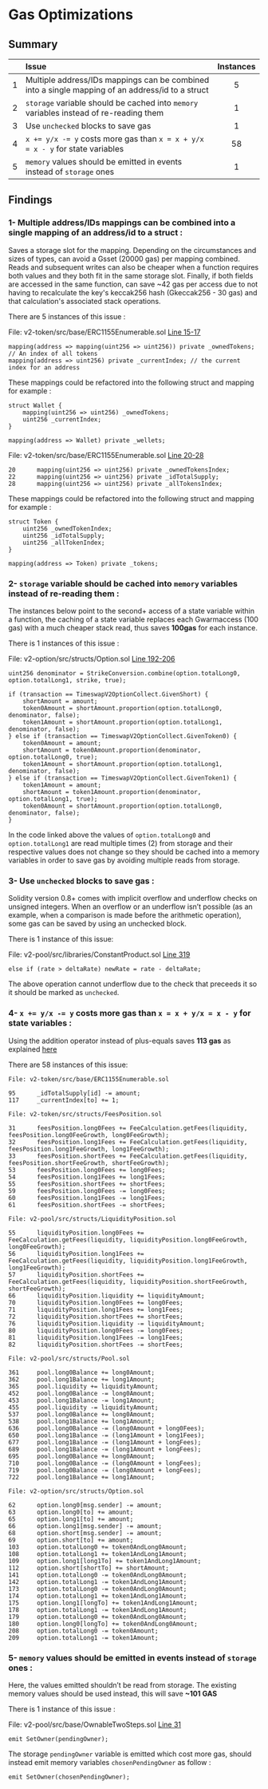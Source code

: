 # Gas Optimizations

## Summary

|               | Issue         | Instances     |
| :-------------: |:-------------|:-------------:|
| 1 | Multiple address/IDs mappings can be combined into a single mapping of an address/id to a struct | 5 |
| 2 | `storage` variable should be cached into `memory` variables instead of re-reading them  |  1 |
| 3 | Use `unchecked` blocks to save gas  |  1 |
| 4 | `x += y/x -= y` costs more gas than `x = x + y/x = x - y` for state variables  | 58  |
| 5 | `memory` values should be emitted in events instead of `storage` ones  |  1 |

## Findings

### 1- Multiple address/IDs mappings can be combined into a single mapping of an address/id to a struct :

Saves a storage slot for the mapping. Depending on the circumstances and sizes of types, can avoid a Gsset (20000 gas) per mapping combined. Reads and subsequent writes can also be cheaper when a function requires both values and they both fit in the same storage slot. Finally, if both fields are accessed in the same function, can save ~42 gas per access due to not having to recalculate the key's keccak256 hash (Gkeccak256 - 30 gas) and that calculation's associated stack operations.

There are 5 instances of this issue :

File: v2-token/src/base/ERC1155Enumerable.sol [Line 15-17](https://github.com/code-423n4/2023-01-timeswap/blob/main/packages/v2-token/src/base/ERC1155Enumerable.sol#L15-L17)
```
mapping(address => mapping(uint256 => uint256)) private _ownedTokens; // An index of all tokens
mapping(address => uint256) private _currentIndex; // the current index for an address
```

These mappings could be refactored into the following struct and mapping for example :

```
struct Wallet {
    mapping(uint256 => uint256) _ownedTokens;
    uint256 _currentIndex;
}
    
mapping(address => Wallet) private _wellets;
```

File: v2-token/src/base/ERC1155Enumerable.sol [Line 20-28](https://github.com/code-423n4/2023-01-timeswap/blob/main/packages/v2-token/src/base/ERC1155Enumerable.sol#L20-L28)
```
20      mapping(uint256 => uint256) private _ownedTokensIndex;
22      mapping(uint256 => uint256) private _idTotalSupply;
28      mapping(uint256 => uint256) private _allTokensIndex;
```

These mappings could be refactored into the following struct and mapping for example :

```
struct Token {
    uint256 _ownedTokenIndex;
    uint256 _idTotalSupply;
    uint256 _allTokenIndex;
}
    
mapping(address => Token) private _tokens;
```

### 2- `storage` variable should be cached into `memory` variables instead of re-reading them :

The instances below point to the second+ access of a state variable within a function, the caching of a state variable replaces each Gwarmaccess (100 gas) with a much cheaper stack read, thus saves **100gas** for each instance.

There is 1 instances of this issue :

File: v2-option/src/structs/Option.sol [Line 192-206](https://github.com/code-423n4/2023-01-timeswap/blob/main/packages/v2-option/src/structs/Option.sol#L192-L206)

```
uint256 denominator = StrikeConversion.combine(option.totalLong0, option.totalLong1, strike, true);

if (transaction == TimeswapV2OptionCollect.GivenShort) {
    shortAmount = amount;
    token0Amount = shortAmount.proportion(option.totalLong0, denominator, false);
    token1Amount = shortAmount.proportion(option.totalLong1, denominator, false);
} else if (transaction == TimeswapV2OptionCollect.GivenToken0) {
    token0Amount = amount;
    shortAmount = token0Amount.proportion(denominator, option.totalLong0, true);
    token1Amount = shortAmount.proportion(option.totalLong1, denominator, false);
} else if (transaction == TimeswapV2OptionCollect.GivenToken1) {
    token1Amount = amount;
    shortAmount = token1Amount.proportion(denominator, option.totalLong1, true);
    token0Amount = shortAmount.proportion(option.totalLong0, denominator, false);
}
```

In the code linked above the values of `option.totalLong0` and `option.totalLong1` are read multiple times (2) from storage and their respective values does not change so they should be cached into a memory variables in order to save gas by avoiding multiple reads from storage.


### 3- Use `unchecked` blocks to save gas :

Solidity version 0.8+ comes with implicit overflow and underflow checks on unsigned integers. When an overflow or an underflow isn’t possible (as an example, when a comparison is made before the arithmetic operation), some gas can be saved by using an unchecked block.

There is 1 instance of this issue:

File: v2-pool/src/libraries/ConstantProduct.sol [Line 319](https://github.com/code-423n4/2023-01-timeswap/blob/main/packages/v2-pool/src/libraries/ConstantProduct.sol#L319)
```
else if (rate > deltaRate) newRate = rate - deltaRate;
```

The above operation cannot underflow due to the check that preceeds it so it should be marked as `unchecked`. 


### 4- `x += y/x -= y` costs more gas than `x = x + y/x = x - y` for state variables :

Using the addition operator instead of plus-equals saves **113 gas** as explained [here](https://gist.github.com/IllIllI000/cbbfb267425b898e5be734d4008d4fe8)

There are 58 instances of this issue:

```
File: v2-token/src/base/ERC1155Enumerable.sol

95      _idTotalSupply[id] -= amount;
117     _currentIndex[to] += 1;

File: v2-token/src/structs/FeesPosition.sol

31      feesPosition.long0Fees += FeeCalculation.getFees(liquidity, feesPosition.long0FeeGrowth, long0FeeGrowth);
32      feesPosition.long1Fees += FeeCalculation.getFees(liquidity, feesPosition.long1FeeGrowth, long1FeeGrowth);
33      feesPosition.shortFees += FeeCalculation.getFees(liquidity, feesPosition.shortFeeGrowth, shortFeeGrowth);
53      feesPosition.long0Fees += long0Fees;
54      feesPosition.long1Fees += long1Fees;
55      feesPosition.shortFees += shortFees;
59      feesPosition.long0Fees -= long0Fees;
60      feesPosition.long1Fees -= long1Fees;
61      feesPosition.shortFees -= shortFees;

File: v2-pool/src/structs/LiquidityPosition.sol

55      liquidityPosition.long0Fees += FeeCalculation.getFees(liquidity, liquidityPosition.long0FeeGrowth, long0FeeGrowth);
56      liquidityPosition.long1Fees += FeeCalculation.getFees(liquidity, liquidityPosition.long1FeeGrowth, long1FeeGrowth);
57      liquidityPosition.shortFees += FeeCalculation.getFees(liquidity, liquidityPosition.shortFeeGrowth, shortFeeGrowth);
66      liquidityPosition.liquidity += liquidityAmount;
70      liquidityPosition.long0Fees += long0Fees;
71      liquidityPosition.long1Fees += long1Fees;
72      liquidityPosition.shortFees += shortFees;
76      liquidityPosition.liquidity -= liquidityAmount;
80      liquidityPosition.long0Fees -= long0Fees;
81      liquidityPosition.long1Fees -= long1Fees;
82      liquidityPosition.shortFees -= shortFees;

File: v2-pool/src/structs/Pool.sol

361     pool.long0Balance += long0Amount;
362     pool.long1Balance += long1Amount;
365     pool.liquidity += liquidityAmount;
452     pool.long0Balance -= long0Amount;
453     pool.long1Balance -= long1Amount;
455     pool.liquidity -= liquidityAmount;
537     pool.long0Balance += long0Amount;
538     pool.long1Balance += long1Amount;
636     pool.long0Balance -= (long0Amount + long0Fees);
650     pool.long1Balance -= (long1Amount + long1Fees);
677     pool.long1Balance -= (long1Amount + longFees);
689     pool.long1Balance -= (long1Amount + longFees);
695     pool.long0Balance += long0Amount;
710     pool.long0Balance -= (long0Amount + longFees);
719     pool.long0Balance -= (long0Amount + longFees);
722     pool.long1Balance += long1Amount;

File: v2-option/src/structs/Option.sol

62      option.long0[msg.sender] -= amount;
63      option.long0[to] += amount;
65      option.long1[to] += amount;
66      option.long1[msg.sender] -= amount;
68      option.short[msg.sender] -= amount;
69      option.short[to] += amount;
103     option.totalLong0 += token0AndLong0Amount;
108     option.totalLong1 += token1AndLong1Amount;
109     option.long1[long1To] += token1AndLong1Amount;
112     option.short[shortTo] += shortAmount;
141     option.totalLong0 -= token0AndLong0Amount;
142     option.totalLong1 -= token1AndLong1Amount;
173     option.totalLong0 -= token0AndLong0Amount;
174     option.totalLong1 += token1AndLong1Amount;
175     option.long1[longTo] += token1AndLong1Amount;
178     option.totalLong1 -= token1AndLong1Amount;
179     option.totalLong0 += token0AndLong0Amount;
180     option.long0[longTo] += token0AndLong0Amount;
208     option.totalLong0 -= token0Amount;
209     option.totalLong1 -= token1Amount;
```

### 5- `memory` values should be emitted in events instead of `storage` ones :

Here, the values emitted shouldn’t be read from storage. The existing memory values should be used instead, this will save **~101 GAS**

There is 1 instance of this issue :

File: v2-pool/src/base/OwnableTwoSteps.sol [Line 31](https://github.com/code-423n4/2023-01-timeswap/blob/main/packages/v2-pool/src/base/OwnableTwoSteps.sol#L31)
```
emit SetOwner(pendingOwner);
```

The storage `pendingOwner` variable is emitted which cost more gas, should instead emit memory variables `chosenPendingOwner` as follow :
```
emit SetOwner(chosenPendingOwner);
```
